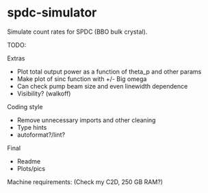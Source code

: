 # spdc-simulator
Simulate count rates for SPDC (BBO bulk crystal).

TODO:

Extras
- Plot total output power as a function of theta_p and other params
- Make plot of sinc function with +/- Big omega
- Can check pump beam size and even linewidth dependence
- Visibility? (walkoff)

Coding style
- Remove unnecessary imports and other cleaning
- Type hints
- autoformat?/lint?

Final
- Readme
- Plots/pics


Machine requirements:
(Check my C2D, 250 GB RAM?)